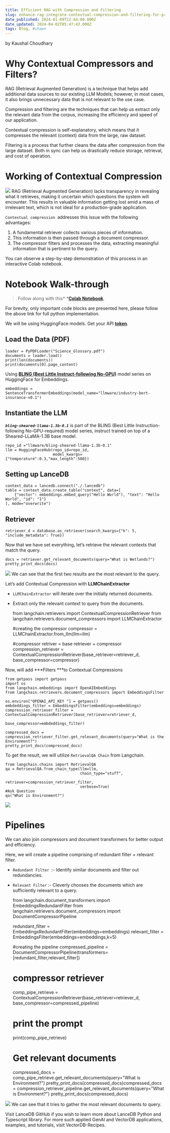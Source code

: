 ```yaml
---
title: Efficient RAG with Compression and Filtering
slug: enhance-rag-integrate-contextual-compression-and-filtering-for-precision-a29d4a810301
date_published: 2024-01-09T22:44:00.000Z
date_updated: 2024-04-02T05:47:43.000Z
tags: Blog, #shawn
---
```


by Kaushal Choudhary

# Why Contextual Compressors and Filters?

RAG (Retrieval Augmented Generation) is a technique that helps add additional data sources to our existing LLM Models; however, in most cases, it also brings unnecessary data that is not relevant to the use case.

Compression and filtering are the techniques that can help us extract only the relevant data from the corpus, increasing the efficiency and speed of our application.

Contextual compression is self-explanatory, which means that it compresses the relevant (context) data from the large, raw dataset.

Filtering is a process that further cleans the data after compression from the large dataset. Both in sync can help us drastically reduce storage, retrieval, and cost of operation.

# Working of Contextual Compression
![](https://miro.medium.com/v2/resize:fit:770/1*WZToanVYGWBLlaI00seH4A.png)
RAG (Retrieval Augmented Generation) lacks transparency in revealing what it retrieves, making it uncertain which questions the system will encounter. This results in valuable information getting lost amid a mass of irrelevant text, which is not ideal for a production-grade application.

`Contextual compression `addresses this issue with the following advantages:

1. A fundamental retriever collects various pieces of information.
2. This information is then passed through a document compressor.
3. The compressor filters and processes the data, extracting meaningful information that is pertinent to the query.

You can observe a step-by-step demonstration of this process in an interactive Colab notebook.

# Notebook Walk-through

> Follow along with this* *[**Colab Notebook**](https://colab.research.google.com/github/lancedb/vectordb-recipes/blob/main/examples/Contextual-Compression-with-RAG/main.ipynb).

For brevity, only important code blocks are presented here, please follow the above link for full python implementation.

We will be using HuggingFace models. Get your API [**token**](https://huggingface.co/settings/tokens).

## Load the Data (PDF)

    loader = PyPDFLoader("Science_Glossary.pdf")
    documents = loader.load()
    print(len(documents))
    print(documents[0].page_content)

Using [**BLING (Best Little Instruct-following No-GPU)**](https://huggingface.co/llmware) model series on HuggingFace for Embeddings.

    embeddings = SentenceTransformerEmbeddings(model_name="llmware/industry-bert-insurance-v0.1")

## Instantiate the LLM

***`bling-sheared-llama-1.3b-0.1`*** is part of the BLING (Best Little Instruction-following No-GPU-required) model series, instruct trained on top of a Sheared-LLaMA-1.3B base model.

    repo_id ="llmware/bling-sheared-llama-1.3b-0.1"
    llm = HuggingFaceHub(repo_id=repo_id,
                         model_kwargs={"temperature":0.3,"max_length":500})

## Setting up LanceDB

    context_data = lancedb.connect("./.lancedb")
    table = context_data.create_table("context", data=[
        {"vector": embeddings.embed_query("Hello World"), "text": "Hello World", "id": "1"}
    ], mode="overwrite")

## Retriever

    retriever_d = database.as_retriever(search_kwargs={"k": 5, "include_metadata": True})

Now that we have set everything, let’s retrieve the relevant contexts that match the query.

    docs = retriever.get_relevant_documents(query="What is Wetlands?")
    pretty_print_docs(docs)

![](https://miro.medium.com/v2/resize:fit:770/1*mw-3Vvk7wplgsFVp7b68rQ.png)
We can see that the first two results are the most relevant to the query.

Let’s add Contextual Compression with **LLMChainExtractor**

- `LLMChainExtractor` will iterate over the initially returned documents.
- Extract only the relevant context to query from the documents.

    from langchain.retrievers import ContextualCompressionRetriever
    from langchain.retrievers.document_compressors import LLMChainExtractor
    
    #creating the compressor
    compressor = LLMChainExtractor.from_llm(llm=llm)
    
    #compressor retriver = base retriever + compressor
    compression_retriever = ContextualCompressionRetriever(base_retriever=retriever_d,
                                                           base_compressor=compressor)
    

Now, will add ***Filters ***to Contextual Compressions

    from getpass import getpass
    import os
    from langchain.embeddings import OpenAIEmbeddings
    from langchain.retrievers.document_compressors import EmbeddingsFilter
    
    os.environ["OPENAI_API_KEY "] = getpass()
    embdeddings_filter = EmbeddingsFilter(embeddings=embeddings)
    compression_retriever_filter = ContextualCompressionRetriever(base_retriever=retriever_d,
                                                           base_compressor=embdeddings_filter)
    
    compressed_docs = compression_retriever_filter.get_relevant_documents(query="What is the Environment?")
    pretty_print_docs(compressed_docs)

To get the result, we will utilize `RetrievalQA Chain` from Langchain.

    from langchain.chains import RetrievalQA
    qa = RetrievalQA.from_chain_type(llm=llm,
                                     chain_type="stuff",
                                     retriever=compression_retriever_filter,
                                     verbose=True)
    #Ask Question
    qa("What is Environment?")

![](https://miro.medium.com/v2/resize:fit:644/1*D7rXwGlKsdelh5NlYrlt6w.png)
# Pipelines

We can also join compressors and document transformers for better output and efficiency.

Here, we will create a pipeline comprising of redundant filter + relevant filter.

- `Redundant Filter `:- Identify similar documents and filter out redundancies.
- `Relevant Filter` :- Cleverly chooses the documents which are sufficiently relevant to a query.

    from langchain.document_transformers import EmbeddingsRedundantFilter
    from langchain.retrievers.document_compressors import DocumentCompressorPipeline
    
    redundant_filter = EmbeddingsRedundantFilter(embeddings=embeddings)
    relevant_filter = EmbeddingsFilter(embeddings=embeddings,k=5)
    
    #creating the pipeline
    compressed_pipeline = DocumentCompressorPipeline(transformers=[redundant_filter,relevant_filter])
    
    # compressor retriever
    comp_pipe_retrieve = ContextualCompressionRetriever(base_retriever=retriever_d,
                                                           base_compressor=compressed_pipeline)
    
    # print the prompt
    print(comp_pipe_retrieve)
    
    # Get relevant documents
    compressed_docs = comp_pipe_retrieve.get_relevant_documents(query="What is Environment?")
    pretty_print_docs(compressed_docs)compressed_docs = compression_retriever_pipeline.get_relevant_documents(query="What is Environment?")
    pretty_print_docs(compressed_docs)

![](https://miro.medium.com/v2/resize:fit:770/1*ilN4dlfQPy-RJ-Oj2cS3Gw.png)
We can see that it tries to gather the most relevant documents to query.

Visit LanceDB GitHub if you wish to learn more about LanceDB Python and Typescript library.
For more such applied GenAI and VectorDB applications, examples, and tutorials, visit VectorDB-Recipes.
